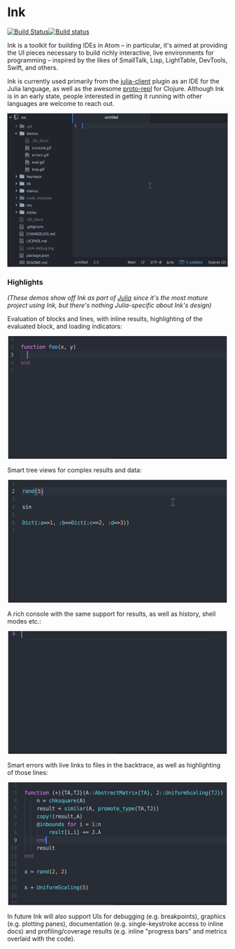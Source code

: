 # Ink

[![Build Status](https://travis-ci.org/JunoLab/atom-ink.svg?branch=master)](https://travis-ci.org/JunoLab/atom-ink)[![Build status](https://ci.appveyor.com/api/projects/status/8hrbi7ii3vvbd8b1/branch/master?svg=true)](https://ci.appveyor.com/project/pfitzseb/atom-ink/branch/master)

Ink is a toolkit for building IDEs in Atom – in particular, it's aimed at providing the UI
pieces necessary to build richly interactive, live environments for programming – inspired
by the likes of SmallTalk, Lisp, LightTable, DevTools, Swift, and others.

Ink is currently used primarily from the
[julia-client](https://github.com/JunoLab/atom-julia-client) plugin as an IDE for the
Julia language, as well as the awesome [proto-repl](https://github.com/jasongilman/proto-repl) for Clojure. Although Ink is in an early state, people interested in
getting it running with other languages are welcome to reach out.

<div align="center"><img src="demos/full.gif" /></div>

### Highlights

*(These demos show off Ink as part of [Julia](https://github.com/JunoLab/atom-julia-client)
since it's the most mature project using Ink, but there's nothing Julia-specific about
Ink's design)*

Evaluation of blocks and lines, with inline results, highlighting of the evaluated block,
and loading indicators:

<div align="center"><img src="demos/eval.gif" /></div>

Smart tree views for complex results and data:

<div align="center"><img src="demos/tree.gif" /></div>

A rich console with the same support for results, as well as history, shell modes etc.:

<div align="center"><img src="demos/console.gif" /></div>

Smart errors with live links to files in the backtrace, as well as highlighting of those
lines:

<div align="center"><img src="demos/errors.gif" /></div>

In future Ink will also support UIs for debugging (e.g. breakpoints), graphics (e.g. plotting panes), documentation (e.g. single-keystroke access to inline docs) and profiling/coverage results (e.g. inline "progress bars" and metrics overlaid with the code).
